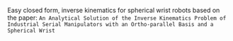 Easy closed form, inverse kinematics for spherical wrist robots based on the paper: `An Analytical Solution of the Inverse Kinematics Problem of Industrial Serial Manipulators with an Ortho-parallel Basis and a Spherical Wrist`
